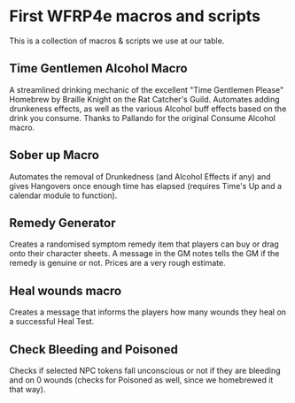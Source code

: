 # First WFRP4e macros and scripts
This is a collection of macros & scripts we use at our table.
## Time Gentlemen Alcohol Macro
A streamlined drinking mechanic of the excellent "Time Gentlemen Please" Homebrew by Braille Knight on the Rat Catcher's Guild. Automates adding drunkeness effects, as well as the various Alcohol buff effects based on the drink you consume. Thanks to Pallando for the original Consume Alcohol macro.
## Sober up Macro 
Automates the removal of Drunkedness (and Alcohol Effects if any) and gives Hangovers once enough time has elapsed (requires Time's Up and a calendar module to function).
## Remedy Generator
Creates a randomised symptom remedy item that players can buy or drag onto their character sheets. A message in the GM notes tells the GM if the remedy is genuine or not. Prices are a very rough estimate.
## Heal wounds macro
Creates a message that informs the players how many wounds they heal on a successful Heal Test.
## Check Bleeding and Poisoned
Checks if selected NPC tokens fall unconscious or not if they are bleeding and on 0 wounds (checks for Poisoned as well, since we homebrewed it that way).

